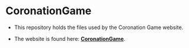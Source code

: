 # CoronationGame

* This repository holds the files used by the Coronation Game website.
  
* The website is found here: **[CoronationGame](https://coronationgame.com/)**.
